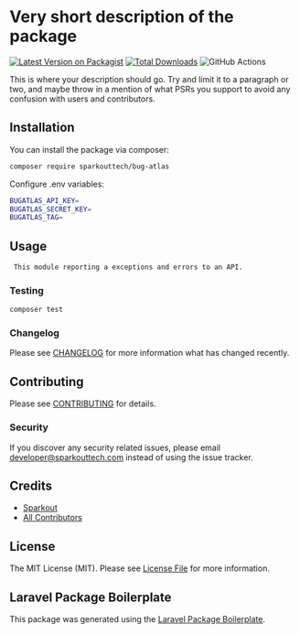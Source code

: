 # Very short description of the package

[![Latest Version on Packagist](https://img.shields.io/packagist/v/sparkouttech/bug-atlas.svg?style=flat-square)](https://packagist.org/packages/sparkouttech/bug-atlas)
[![Total Downloads](https://img.shields.io/packagist/dt/sparkouttech/bug-atlas.svg?style=flat-square)](https://packagist.org/packages/sparkouttech/bug-atlas)
![GitHub Actions](https://github.com/sparkouttech/bug-atlas/actions/workflows/main.yml/badge.svg)

This is where your description should go. Try and limit it to a paragraph or two, and maybe throw in a mention of what PSRs you support to avoid any confusion with users and contributors.

## Installation

You can install the package via composer:

```bash
composer require sparkouttech/bug-atlas
```
Configure .env variables:

```bash
BUGATLAS_API_KEY=
BUGATLAS_SECRET_KEY=
BUGATLAS_TAG=
```

## Usage

```bash
 This module reporting a exceptions and errors to an API.
```

### Testing

```bash
composer test
```

### Changelog

Please see [CHANGELOG](CHANGELOG.md) for more information what has changed recently.

## Contributing

Please see [CONTRIBUTING](CONTRIBUTING.md) for details.

### Security

If you discover any security related issues, please email developer@sparkouttech.com instead of using the issue tracker.

## Credits

-   [Sparkout](https://github.com/sparkouttech)
-   [All Contributors](../../contributors)

## License

The MIT License (MIT). Please see [License File](LICENSE.md) for more information.

## Laravel Package Boilerplate

This package was generated using the [Laravel Package Boilerplate](https://laravelpackageboilerplate.com).
